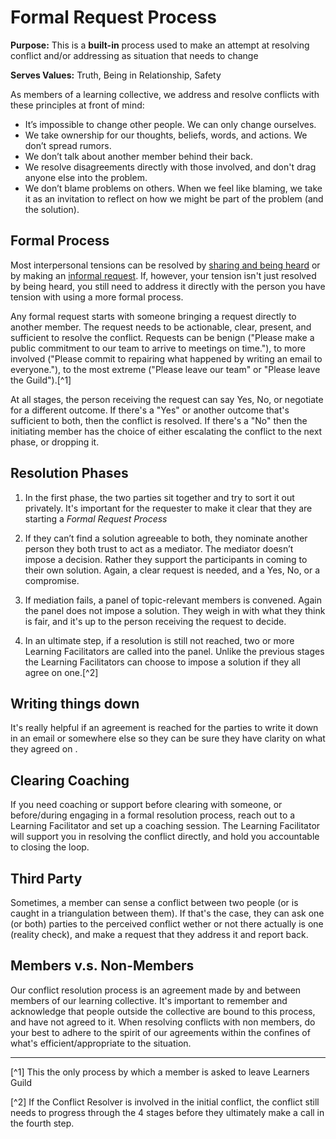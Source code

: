 # Formal Request Process

**Purpose:**  This is a **built-in** process used to make an attempt at resolving conflict and/or addressing as situation that needs to change

**Serves Values:** Truth, Being in Relationship, Safety

As members of a learning collective, we address and resolve conflicts with these principles at front of mind:

* It’s impossible to change other people. We can only change ourselves.
* We take ownership for our thoughts, beliefs, words, and actions. We don’t spread rumors.
* We don’t talk about another member behind their back.
* We resolve disagreements directly with those involved, and don't drag anyone else into the problem.
* We don’t blame problems on others. When we feel like blaming, we take it as an invitation to reflect on how we might be part of the problem (and the solution).

## Formal Process

Most interpersonal tensions can be resolved by [sharing and being heard](Clearing_Withholds.md) or by making an [informal request](Requests.md). If, however, your tension isn't just resolved by being heard, you still need to address it directly with the person you have tension with using a more formal process.  

Any formal request starts with someone bringing a request directly to another member. The request needs to be actionable, clear, present, and sufficient to resolve the conflict. Requests can be benign ("Please make a public commitment to our team to arrive to meetings on time."), to more involved ("Please commit to repairing what happened by writing an email to everyone."), to the most extreme ("Please leave our team" or "Please leave the Guild").[^1]

At all stages, the person receiving the request can say Yes, No, or negotiate for a different outcome. If there's a "Yes" or another outcome that's sufficient to both, then the conflict is resolved. If there's a "No" then the initiating member has the choice of either escalating the conflict to the next phase, or dropping it.

## Resolution Phases

1. In the first phase, the two parties sit together and try to sort it out privately. It's important for the requester to make it clear that they are starting a *Formal Request Process*

2. If they can’t find a solution agreeable to both, they nominate another person they both trust to act as a mediator. The mediator doesn’t impose a decision. Rather they support the participants in coming to their own solution. Again, a clear request is needed, and a Yes, No, or a compromise.

3. If mediation fails, a panel of topic-relevant members is convened. Again the panel does not impose a solution. They weigh in with what they think is fair, and it's up to the person receiving the request to decide.

4. In an ultimate step, if a resolution is still not reached, two or more Learning Facilitators are called into the panel. Unlike the previous stages the Learning Facilitators can choose to impose a solution if they all agree on one.[^2]

## Writing things down

It's really helpful if an agreement is reached for the parties to write it down in an email or somewhere else so they can be sure they have clarity on what they agreed on .

## Clearing Coaching

If you need coaching or support before clearing with someone, or before/during engaging in a formal resolution process, reach out to a Learning Facilitator and set up a coaching session. The Learning Facilitator will support you in resolving the conflict directly, and hold you accountable to closing the loop.

## Third Party

Sometimes, a member can sense a conflict between two people (or is caught in a triangulation between them). If that's the case, they can ask one (or both) parties to the perceived conflict wether or not there actually is one (reality check), and make a request that they address it and report back.

## Members v.s. Non-Members

Our conflict resolution process is an agreement made by and between members of our learning collective. It's important to remember and acknowledge that people outside the collective are bound to this process, and have not agreed to it. When resolving conflicts with non members, do your best to adhere to the spirit of our agreements within the confines of what's efficient/appropriate to the situation.

---
[^1] This the only process by which a member is asked to leave Learners Guild

[^2] If the Conflict Resolver is involved in the initial conflict, the conflict still needs to progress through the 4 stages before they ultimately make a call in the fourth step.
